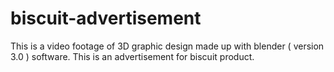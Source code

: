 # biscuit-advertisement
This is a video footage of 3D graphic design made up with blender ( version 3.0 ) software. This is an advertisement for biscuit product.

